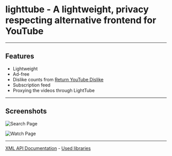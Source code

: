 # lighttube - A lightweight, privacy respecting alternative frontend for YouTube

---

## Features

- Lightweight
- Ad-free
- Dislike counts from [Return YouTube Dislike](https://www.returnyoutubedislike.com/)
- Subscription feed
- Proxying the videos through LightTube

---

## Screenshots

![Search Page](https://gitlab.com/kuylar/lighttube/-/raw/master/screnshots/search.png)

![Watch Page](https://gitlab.com/kuylar/lighttube/-/raw/master/screnshots/watch.png)

---

[XML API Documentation](https://gitlab.com/kuylar/lighttube/-/blob/master/API.md) - [Used libraries](https://gitlab.com/kuylar/lighttube/-/blob/master/OTHERLIBS.md) 